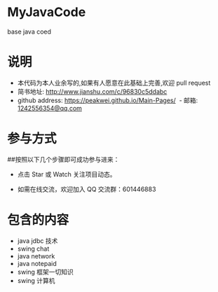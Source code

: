 # MyJavaCode
base java coed

# 说明
  - 本代码为本人业余写的,如果有人愿意在此基础上完善,欢迎 pull request 
  - 简书地址: http://www.jianshu.com/c/96830c5ddabc
  - github address: https://peakwei.github.io/Main-Pages/
  - 邮箱: 1242556354@qq.com
  
# 参与方式
##按照以下几个步骤即可成功参与进来：

- 点击 Star 或 Watch 关注项目动态。

- 如需在线交流，欢迎加入 QQ 交流群：601446883

# 包含的内容
  - java jdbc 技术
  - swing chat 
  - java network
  - java notepaid
  - swing 框架一切知识
  - swing 计算机
